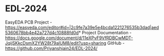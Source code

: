 # EDL-2024

EasyEDA PCB Project - https://easyeda.com/editor#id=|2c9fe7a39e5e4bcda1221276535b3dad|aed5360678bb4e42a727d4c10888fd0d*
Project Documentation - https://docs.google.com/document/d/11eXPvF9VfRDBCwMDT-JqijSKkcDsmX2YW28t79alUM8/edit?usp=sharing
GitHub - https://github.com/Priyanshjain24/EDL-2024/
